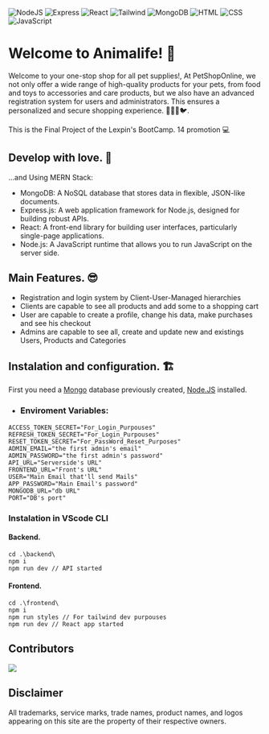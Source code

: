 ![NodeJS](https://img.shields.io/badge/NodeJS-Backend-green)
![Express](https://img.shields.io/badge/Express-Backend-orange)
![React](https://img.shields.io/badge/React-Frontend-violet)
![Tailwind](https://img.shields.io/badge/Tailwind-CSS-cyan)
![MongoDB](https://img.shields.io/badge/MongoDB-Database-lime)
![HTML](https://img.shields.io/badge/HTML-Frontend-red)
![CSS](https://img.shields.io/badge/CSS-Frontend-blue)
![JavaScript](https://img.shields.io/badge/JavaScript-Frontend-yellow)

# Welcome to Animalife! 🐾
Welcome to your one-stop shop for all pet supplies!, At PetShopOnline, we not only offer a wide range of high-quality products for your pets, from food and toys to accessories and care products, but we also have an advanced registration system for users and administrators. This ensures a personalized and secure shopping experience. 🐶😺🐠🐦.

This is the Final Project of the Lexpin's BootCamp. 14 promotion 💻
## Develop with love. 🧡
...and Using MERN Stack: 
* MongoDB: A NoSQL database that stores data in flexible, JSON-like documents.
* Express.js: A web application framework for Node.js, designed for building robust APIs.
* React: A front-end library for building user interfaces, particularly single-page applications.
* Node.js: A JavaScript runtime that allows you to run JavaScript on the server side.
## Main Features. 😎
* Registration and login system by Client-User-Managed hierarchies
* Clients are capable to see all products and add some to a shopping cart
* User are capable to create a profile, change his data, make purchases and see his checkout
* Admins are capable to see all, create and update new and existings Users, Products and Categories
## Instalation and configuration. 🏗️
First you need a [Mongo](https://www.mongodb.com/) database previously created, [Node.JS](https://nodejs.org/en) installed. 
* ### Enviroment Variables:

```env
ACCESS_TOKEN_SECRET="For_Login_Purpouses"
REFRESH_TOKEN_SECRET="For_Login_Purpouses"
RESET_TOKEN_SECRET="For_PassWord_Reset_Purposes"
ADMIN_EMAIL="the first admin's email"
ADMIN_PASSWORD="the first admin's password"
API_URL="Serverside's URL"
FRONTEND_URL="Front's URL"
USER="Main Email that'll send Mails"
APP_PASSWORD="Main Email's password"
MONGODB_URL="db URL"
PORT="DB's port"
```
### Instalation in VScode CLI
#### Backend.
```cli
cd .\backend\
npm i
npm run dev // API started
```
#### Frontend.
```cli
cd .\frontend\
npm i
npm run styles // For tailwind dev purpouses
npm run dev // React app started
```
## Contributors

<a href="https://github.com/Aarevalo3108/Animalife/graphs/contributors">
  <img src="https://contrib.rocks/image?repo=Aarevalo3108/Animalife"/>
</a>

## Disclaimer
All trademarks, service marks, trade names, product names, and logos appearing on this site are the property of their respective owners.



